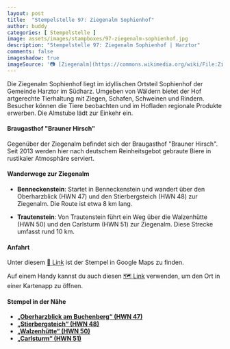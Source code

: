 ```yaml
---
layout: post
title:  "Stempelstelle 97: Ziegenalm Sophienhof"
author: buddy
categories: [ Stempelstelle ]
image: assets/images/stampboxes/97-ziegenalm-sophienhof.jpg
description: "Stempelstelle 97: Ziegenalm Sophienhof | Harztor"
comments: false
imageshadow: true
imageSource: '📷 [Ziegenalm](https://commons.wikimedia.org/wiki/File:Ziegenalm.jpg) von <a href="//commons.wikimedia.org/wiki/User:B.Thomas95" title="User:B.Thomas95">Thomas Binder</a> unter Lizenz [CC BY-SA 4.0](https://creativecommons.org/licenses/by-sa/4.0)'
---
```


Die Ziegenalm Sophienhof liegt im idyllischen Ortsteil Sophienhof der Gemeinde Harztor im Südharz. Umgeben von Wäldern bietet der Hof artgerechte Tierhaltung mit Ziegen, Schafen, Schweinen und Rindern. Besucher können die Tiere beobachten und im Hofladen regionale Produkte erwerben. Die Almstube lädt zur Einkehr ein.

#### Braugasthof "Brauner Hirsch"

Gegenüber der Ziegenalm befindet sich der Braugasthof "Brauner Hirsch". Seit 2013 werden hier nach deutschem Reinheitsgebot gebraute Biere in rustikaler Atmosphäre serviert.

#### Wanderwege zur Ziegenalm

- **Benneckenstein**: Startet in Benneckenstein und wandert über den Oberharzblick (HWN 47) und den Stierbergsteich (HWN 48) zur Ziegenalm. Die Route ist etwa 8 km lang.

- **Trautenstein**: Von Trautenstein führt ein Weg über die Walzenhütte (HWN 50) und den Carlsturm (HWN 51) zur Ziegenalm. Diese Strecke umfasst rund 10 km.

#### Anfahrt

Unter diesem [📍 Link](https://www.google.com/maps/dir/?api=1&origin=&destination=51.63259%2C%2010.79096) ist der Stempel in Google Maps zu finden.

<div class="android-only">
  Auf einem Handy kannst du auch diesen 
  <a href="geo:51.63259,10.79096">🗺️ Link</a> 
  verwenden, um den Ort in einer Kartenapp zu öffnen.
  <p></p>
</div>

#### Stempel in der Nähe

- [**„Oberharzblick am Buchenberg“ (HWN 47)**](/stempelstelle-47-oberharzblick-am-buchenberg)
- [**„Stierbergsteich“ (HWN 48)**](/stempelstelle-48-stierbergsteich)
- [**„Walzenhütte“ (HWN 50)**](/stempelstelle-50-walzenhuette)
- [**„Carlsturm“ (HWN 51)**](/stempelstelle-51-carlsturm)

